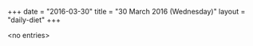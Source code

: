 +++
date = "2016-03-30"
title = "30 March 2016 (Wednesday)"
layout = "daily-diet"
+++


\<no entries\>
